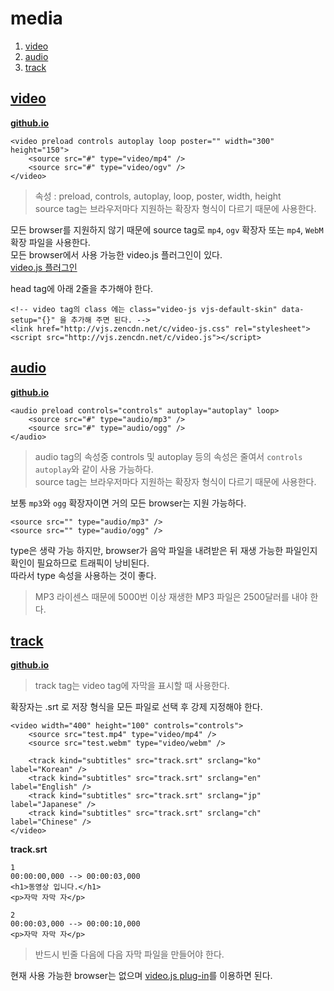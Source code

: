 # media
1. [video](#video)
1. [audio](#audio)
1. [track](#track)

## <a href="#" name="video">video</a>
**[github.io](http://smilesol85.github.io/html-css/media/video.html "video")**

    <video preload controls autoplay loop poster="" width="300" height="150">
        <source src="#" type="video/mp4" />
        <source src="#" type="video/ogv" />
    </video>

> 속성 : preload, controls, autoplay, loop, poster, width, height  
> source tag는 브라우저마다 지원하는 확장자 형식이 다르기 때문에 사용한다.

모든 browser를 지원하지 않기 때문에 source tag로 `mp4`, `ogv` 확장자 또는 `mp4`, `WebM` 확장 파일을 사용한다.  
모든 browser에서 사용 가능한 video.js 플러그인이 있다.  
[video.js 플러그인](http://videojs.com/ "video.js 플러그인")

head tag에 아래 2줄을 추가해야 한다.

    <!-- video tag의 class 에는 class="video-js vjs-default-skin" data-setup="{}" 을 추가해 주면 된다. -->
    <link href="http://vjs.zencdn.net/c/video-js.css" rel="stylesheet">
    <script src="http://vjs.zencdn.net/c/video.js"></script>

## <a href="#" name="audio">audio</a>
**[github.io](http://smilesol85.github.io/html-css/media/audio.html "audio")**

    <audio preload controls="controls" autoplay="autoplay" loop>
        <source src="#" type="audio/mp3" />
        <source src="#" type="audio/ogg" />
    </audio>

> audio tag의 속성중 controls 및 autoplay 등의 속성은 줄여서 `controls autoplay`와 같이 사용 가능하다.  
> source tag는 브라우저마다 지원하는 확장자 형식이 다르기 때문에 사용한다.

보통 `mp3`와 `ogg` 확장자이면 거의 모든 browser는 지원 가능하다.

    <source src="" type="audio/mp3" />
    <source src="" type="audio/ogg" />

type은 생략 가능 하지만, browser가 음악 파일을 내려받은 뒤 재생 가능한 파일인지 확인이 필요하므로 트래픽이 낭비된다.  
따라서 type 속성을 사용하는 것이 좋다.

> MP3 라이센스 때문에 5000번 이상 재생한 MP3 파일은 2500달러를 내야 한다.  

## <a href="#" name="track">track</a>
**[github.io](http://smilesol85.github.io/html-css/media/track.html "track")**

> track tag는 video tag에 자막을 표시할 때 사용한다.

확장자는 .srt 로 저장 형식을 모든 파일로 선택 후 강제 지정해야 한다.

    <video width="400" height="100" controls="controls"> 
        <source src="test.mp4" type="video/mp4" /> 
        <source src="test.webm" type="video/webm" /> 

        <track kind="subtitles" src="track.srt" srclang="ko" label="Korean" /> 
        <track kind="subtitles" src="track.srt" srclang="en" label="English" /> 
        <track kind="subtitles" src="track.srt" srclang="jp" label="Japanese" /> 
        <track kind="subtitles" src="track.srt" srclang="ch" label="Chinese" /> 
    </video>

**track.srt**

    1
    00:00:00,000 --> 00:00:03,000
    <h1>동영상 입니다.</h1>
    <p>자막 자막 자</p>

    2
    00:00:03,000 --> 00:00:10,000
    <p>자막 자막 자</p>

> 반드시 빈줄 다음에 다음 자막 파일을 만들어야 한다.  

현재 사용 가능한 browser는 없으며 [video.js plug-in](http://videojs.com/ "video.js plug-in")를 이용하면 된다.